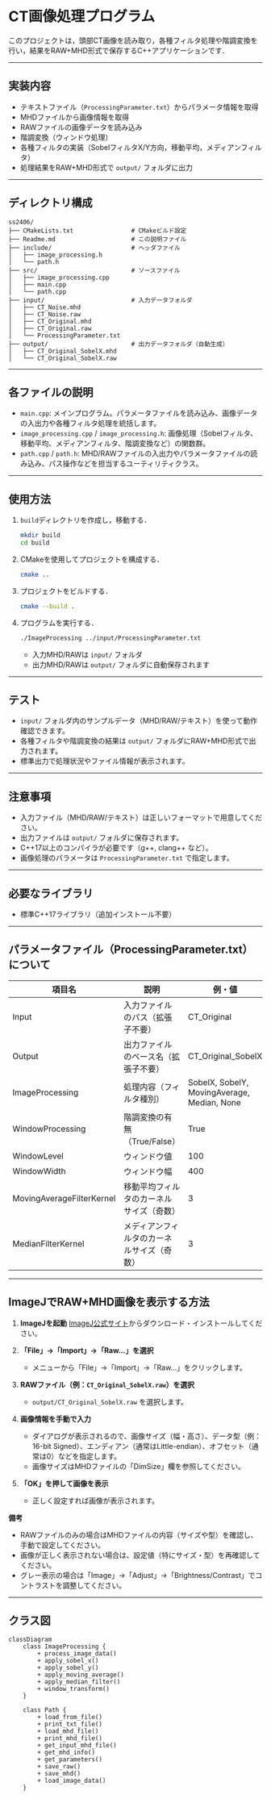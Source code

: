 # CT画像処理プログラム

このプロジェクトは，頭部CT画像を読み取り，各種フィルタ処理や階調変換を行い，結果をRAW+MHD形式で保存するC++アプリケーションです．

---

## 実装内容

- テキストファイル（`ProcessingParameter.txt`）からパラメータ情報を取得
- MHDファイルから画像情報を取得
- RAWファイルの画像データを読み込み
- 階調変換（ウィンドウ処理）
- 各種フィルタの実装（SobelフィルタX/Y方向，移動平均，メディアンフィルタ）
- 処理結果をRAW+MHD形式で `output/` フォルダに出力

---

## ディレクトリ構成

```
ss2406/
├── CMakeLists.txt                # CMakeビルド設定
├── Readme.md                     # この説明ファイル
├── include/                      # ヘッダファイル
│   ├── image_processing.h
│   └── path.h
├── src/                          # ソースファイル
│   ├── image_processing.cpp
│   ├── main.cpp
│   └── path.cpp
├── input/                        # 入力データフォルダ
│   ├── CT_Noise.mhd
│   ├── CT_Noise.raw
│   ├── CT_Original.mhd
│   ├── CT_Original.raw
│   └── ProcessingParameter.txt
├── output/                       # 出力データフォルダ（自動生成）
│   ├── CT_Original_SobelX.mhd
│   └── CT_Original_SobelX.raw
```

---

## 各ファイルの説明

- `main.cpp`: メインプログラム。パラメータファイルを読み込み、画像データの入出力や各種フィルタ処理を統括します。
- `image_processing.cpp` / `image_processing.h`: 画像処理（Sobelフィルタ、移動平均、メディアンフィルタ、階調変換など）の関数群。
- `path.cpp` / `path.h`: MHD/RAWファイルの入出力やパラメータファイルの読み込み、パス操作などを担当するユーティリティクラス。

---

## 使用方法

1. `build`ディレクトリを作成し，移動する．
    ```sh
    mkdir build
    cd build
    ```

2. CMakeを使用してプロジェクトを構成する．
    ```sh
    cmake ..
    ```

3. プロジェクトをビルドする．
    ```sh
    cmake --build .
    ```

4. プログラムを実行する．
    ```sh
    ./ImageProcessing ../input/ProcessingParameter.txt
    ```
    - 入力MHD/RAWは `input/` フォルダ
    - 出力MHD/RAWは `output/` フォルダに自動保存されます

---

## テスト

- `input/` フォルダ内のサンプルデータ（MHD/RAW/テキスト）を使って動作確認できます。
- 各種フィルタや階調変換の結果は `output/` フォルダにRAW+MHD形式で出力されます。
- 標準出力で処理状況やファイル情報が表示されます。

---

## 注意事項

- 入力ファイル（MHD/RAW/テキスト）は正しいフォーマットで用意してください。
- 出力ファイルは `output/` フォルダに保存されます。
- C++17以上のコンパイラが必要です（g++, clang++ など）。
- 画像処理のパラメータは `ProcessingParameter.txt` で指定します。

---

## 必要なライブラリ

- 標準C++17ライブラリ（追加インストール不要）

---

## パラメータファイル（ProcessingParameter.txt）について

| 項目名                      | 説明                                         | 例・値                  |
|-----------------------------|----------------------------------------------|-------------------------|
| Input                       | 入力ファイルのパス（拡張子不要）             | CT_Original             |
| Output                      | 出力ファイルのベース名（拡張子不要）         | CT_Original_SobelX      |
| ImageProcessing             | 処理内容（フィルタ種別）                     | SobelX, SobelY, MovingAverage, Median, None |
| WindowProcessing            | 階調変換の有無（True/False）                 | True                    |
| WindowLevel                 | ウィンドウ値                                 | 100                     |
| WindowWidth                 | ウィンドウ幅                                 | 400                     |
| MovingAverageFilterKernel   | 移動平均フィルタのカーネルサイズ（奇数）     | 3                       |
| MedianFilterKernel          | メディアンフィルタのカーネルサイズ（奇数）   | 3                       |

---

## ImageJでRAW+MHD画像を表示する方法

1. **ImageJを起動**
   [ImageJ公式サイト](https://imagej.nih.gov/ij/download.html)からダウンロード・インストールしてください。

2. **「File」→「Import」→「Raw...」を選択**
   - メニューから「File」→「Import」→「Raw...」をクリックします。

3. **RAWファイル（例：`CT_Original_SobelX.raw`）を選択**
   - `output/CT_Original_SobelX.raw` を選択します。

4. **画像情報を手動で入力**
   - ダイアログが表示されるので、画像サイズ（幅・高さ）、データ型（例：16-bit Signed）、エンディアン（通常はLittle-endian）、オフセット（通常は0）などを指定します。
   - 画像サイズはMHDファイルの「DimSize」欄を参照してください。

5. **「OK」を押して画像を表示**
   - 正しく設定すれば画像が表示されます。

**備考**
- RAWファイルのみの場合はMHDファイルの内容（サイズや型）を確認し、手動で設定してください。
- 画像が正しく表示されない場合は、設定値（特にサイズ・型）を再確認してください。
- グレー表示の場合は「Image」→「Adjust」→「Brightness/Contrast」でコントラストを調整してください。

---

## クラス図

```mermaid
classDiagram
    class ImageProcessing {
        + process_image_data()
        + apply_sobel_x()
        + apply_sobel_y()
        + apply_moving_average()
        + apply_median_filter()
        + window_transform()
    }

    class Path {
        + load_from_file()
        + print_txt_file()
        + load_mhd_file()
        + print_mhd_file()
        + get_input_mhd_file()
        + get_mhd_info()
        + get_parameters()
        + save_raw()
        + save_mhd()
        + load_image_data()
    }
```
